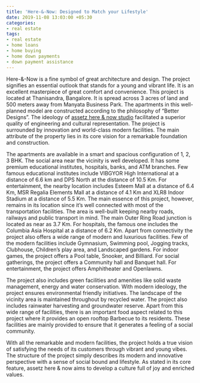 ```yaml
---
title: 'Here-&-Now: Designed to Match your Lifestyle'
date: 2019-11-08 13:03:00 +05:30
categories:
- real estate
tags:
- real estate
- home loans
- home buying
- home down payments
- down payment assistance
---
```


Here-&-Now is a fine symbol of great architecture and design. The project signifies an essential outlook that stands for a young and vibrant life. It is an excellent masterpiece of great comfort and convenience. This project is located at Thanisandra, Bangalore. It is spread across 3 acres of land and 500 meters away from Manyata Business Park. The apartments in this well-planned model are constructed according to the philosophy of “Better Designs”. The ideology of [assetz here & now studio](https://homecapital.in/property/81/Here-&-Now-Studio) facilitated a superior quality of engineering and cultural representation. The project is surrounded by innovation and world-class modern facilities. The main attribute of the property lies in its core vision for a remarkable foundation and construction. 

The apartments are available in a smart and spacious configuration of 1, 2, 3 BHK. The social area near the vicinity is well developed. It has some premium educational institutes, hospitals, banks, and ATM branches. Few famous educational institutes include VIBGYOR High International at a distance of 6.6 km and DPS North at the distance of 10.5 Km. For entertainment, the nearby location includes Esteem Mall at a distance of 6.4 Km, MSR Regalia Elements Mall at a distance of 4.1 Km and XLR8 Indoor Stadium at a distance of 5.5 Km. The main essence of this project, however, remains in its location since it’s well connected with most of the transportation facilities. The area is well-built keeping nearby roads, railways and public transport in mind. The main Outer Ring Road junction is located as near as 3.7 Km. For hospitals, the famous one includes the Columbia Asia Hospital at a distance of 6.2 Km. Apart from connectivity the project also offers a wide range of modern and luxurious facilities. Few of the modern facilities include Gymnasium, Swimming pool, Jogging tracks, Clubhouse, Children’s play area, and Landscaped gardens. For indoor games, the project offers a Pool table, Snooker, and Billiard. For social gatherings, the project offers a Community hall and Banquet hall. For entertainment, the project offers Amphitheater and Openlawns. 

The project also includes green facilities and amenities like solid waste management, energy and water conservation. With modern ideology, the project ensures environmental friendly initiatives. The landscape of the vicinity area is maintained throughout by recycled water. The project also includes rainwater harvesting and groundwater reserve. Apart from this wide range of facilities, there is an important food aspect related to this project where it provides an open rooftop Barbecue to its residents. These facilities are mainly provided to ensure that it generates a feeling of a social community. 

With all the remarkable and modern facilities, the project holds a true vision of satisfying the needs of its customers through vibrant and young vibes. The structure of the project simply describes its modern and innovative perspective with a sense of social bound and lifestyle. As stated in its core feature, assetz here & now aims to develop a culture full of joy and enriched values.
